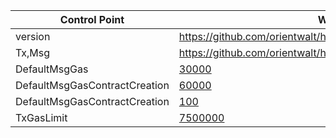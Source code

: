 Control Point|Where
-------------|--------
version|https://github.com/orientwalt/htdf/blob/v2.1.0/params/version.go
Tx,Msg|https://github.com/orientwalt/htdf/blob/v2.1.0/params/fee.go
DefaultMsgGas| [30000](https://github.com/orientwalt/htdf/blob/v2.1.0/params/fee.go#L5)
DefaultMsgGasContractCreation |[60000](https://github.com/orientwalt/htdf/blob/v2.1.0/params/fee.go#L6)
DefaultMsgGasContractCreation|[100](https://github.com/orientwalt/htdf/blob/v2.1.0/params/fee.go#L8)
TxGasLimit|[7500000](https://github.com/orientwalt/htdf/blob/v2.1.0/params/fee.go#L12)
